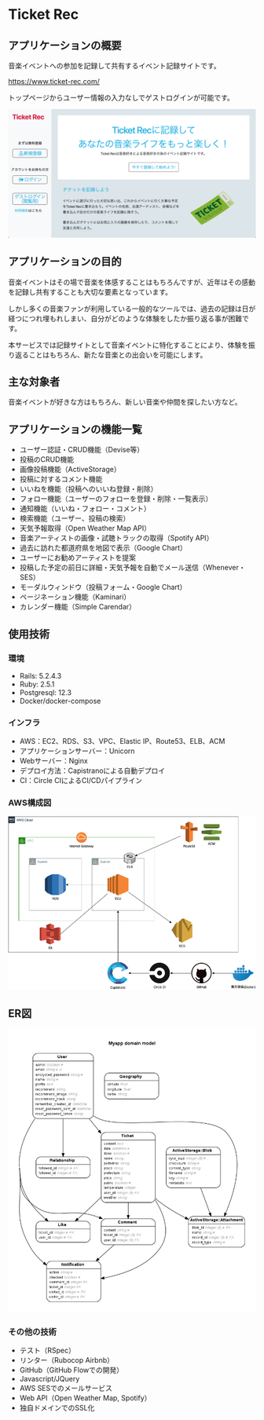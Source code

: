 <h1>Ticket Rec</h1>
<h2>アプリケーションの概要</h2>
<p>音楽イベントへの参加を記録して共有するイベント記録サイトです。</p>
<a href="https://www.ticket-rec.com/" alt="TicketRecUrl">https://www.ticket-rec.com/</a><p>トップページからユーザー情報の入力なしでゲストログインが可能です。</P>
<img src="./public/images/intro.png" title="Ticket-Rec-image">
<h2>アプリケーションの目的</h2>
<p>音楽イベントはその場で音楽を体感することはもちろんですが、近年はその感動を記録し共有することも大切な要素となっています。</p>
<p>しかし多くの音楽ファンが利用している一般的なツールでは、過去の記録は日が経つにつれ埋もれしまい、自分がどのような体験をしたか振り返る事が困難です。</p>
本サービスでは記録サイトとして音楽イベントに特化することにより、体験を振り返ることはもちろん、新たな音楽との出会いを可能にします。
<!-- <p>長い間音楽活動をしていた経験から、音楽イベントはファンの存在なしでは成り立たない事を強く感じました。しかしながら、そういう方々の行動が注目されることは中々ありません。</p>
<p>本サービスはそんな方々の音楽イベントに対する行動を記録、シェアすることでイベントに参加する事をもっと楽しく感じてもらい、コロナで不況になっているライブハウス業界を盛り上げることを目的としています。</p> -->
<h2>主な対象者</h2>
音楽イベントが好きな方はもちろん、新しい音楽や仲間を探したい方など。
<h2>アプリケーションの機能一覧</h2>
<ul>
<li>ユーザー認証・CRUD機能（Devise等）</li>
<li>投稿のCRUD機能</li>
<li>画像投稿機能（ActiveStorage）</li>
<li>投稿に対するコメント機能</li>
<li>いいねを機能（投稿へのいいね登録・削除）</li>
<li>フォロー機能（ユーザーのフォローを登録・削除・一覧表示）</li>
<li>通知機能（いいね・フォロー・コメント）</li>
<li>検索機能（ユーザー、投稿の検索）</li>
<li>天気予報取得（Open Weather Map API）</li>
<li>音楽アーティストの画像・試聴トラックの取得（Spotify API）</li>
<li>過去に訪れた都道府県を地図で表示（Google Chart）</li>
<li>ユーザーにお勧めアーティストを提案</li>
<li>投稿した予定の前日に詳細・天気予報を自動でメール送信（Whenever・SES）</li>
<li>モーダルウィンドウ（投稿フォーム・Google Chart）</li>
<li>ページネーション機能（Kaminari）</li>
<li>カレンダー機能（Simple Carendar）</li>
</ul>
<h2>使用技術</h2>
<h3>環境</h3>
<ul>
  <li>Rails: 5.2.4.3</li>
  <li>Ruby: 2.5.1</li>
  <li>Postgresql: 12.3</li>
  <li>Docker/docker-compose</li>
</ul>
<h3>インフラ</h3>
<ul>
  <li>AWS：EC2、RDS、S3、VPC、Elastic IP、Route53、ELB、ACM</li>
  <li>アプリケーションサーバー：Unicorn</li>
  <li>Webサーバー：Nginx</li>
  <li>デプロイ方法：Capistranoによる自動デプロイ</li>
  <li>CI：Circle CIによるCI/CDパイプライン</li>
</ul>
<h3>AWS構成図</h3>
<img src="./public/images/aws_diagram.png" title="aws-diagram">
<h2>ER図</h2>
<img src="./public/images/erd.png" title="er">
<h3>その他の技術</h3>
<ul>
  <li>テスト（RSpec）</li>
  <li>リンター（Rubocop Airbnb）</li>
  <li>GitHub（GitHub Flowでの開発）</li>
  <li>Javascript/JQuery</li>
  <li>AWS SESでのメールサービス</li>
  <li>Web API（Open Weather Map, Spotify）</li>
  <li>独自ドメインでのSSL化</li>
</ul>

